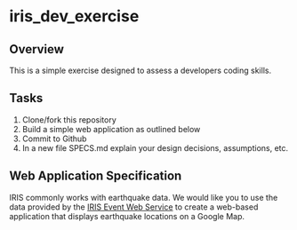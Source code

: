# iris_dev_exercise

## Overview

This is a simple exercise designed to assess a developers coding skills.

## Tasks

1. Clone/fork this repository
2. Build a simple web application as outlined below
3. Commit to Github
4. In a new file SPECS.md explain your design decisions, assumptions, etc.

## Web Application Specification

IRIS commonly works with earthquake data. We would like you to
use the data provided by the [IRIS Event Web Service](http://service.iris.edu/fdsnws/event/1/)
to create a web-based application that displays earthquake locations on a Google Map.
